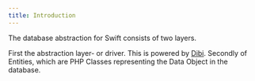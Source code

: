 ```yaml
---
title: Introduction
---
```


The database abstraction for Swift consists of two layers.

First the abstraction layer- or driver. This is powered by [Dibi](https://github.com/dg/dibi). Secondly of Entities, which are PHP Classes representing the Data Object in the database.